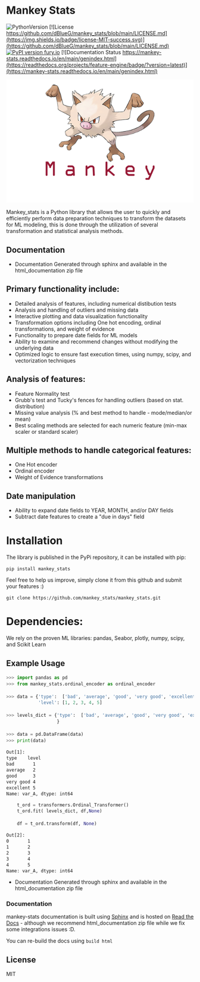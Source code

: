 # Mankey Stats

![PythonVersion](https://img.shields.io/badge/python-3.6%20|3.7%20|%203.8%20|%203.9-success)
[![License https://github.com/dBlueG/mankey_stats/blob/main/LICENSE.md](https://img.shields.io/badge/license-MIT-success.svg)](https://github.com/dBlueG/mankey_stats/blob/main/LICENSE.md)
[![PyPI version fury.io](https://badge.fury.io/py/mankey-stats.svg)](https://pypi.python.org/pypi/mankey-stats/)
[![Documentation Status https://mankey-stats.readthedocs.io/en/main/genindex.html](https://readthedocs.org/projects/feature-engine/badge/?version=latest)](https://mankey-stats.readthedocs.io/en/main/genindex.html)



![alt text](https://github.com/dBlueG/mankey_stats/blob/main/mankey.png)


Mankey_stats is a Python library that allows the user to quickly and efficiently perform data preparation techniques to transform the datasets for ML modeling, this is done through the utilization of several transformation and statistical analysis methods.


## Documentation

* Documentation Generated through sphinx and available in the html_documentation zip file

## Primary functionality include:

* Detailed analysis of features, including numerical distibution tests
* Analysis and handling of outliers and missing data
* Interactive plotting and data visualization functionality
* Transformation options including One hot encoding, ordinal transformations, and weight of evidence
* Functionality to prepare date fields for ML models
* Ability to examine and recommend changes without modifying the underlying data
* Optimized logic to ensure fast execution times, using numpy, scipy, and vectorization techniques

## Analysis of features:

* Feature Normality test
* Grubb's test and Tucky's fences for handling outliers (based on stat. distribution)
* Missing value analysis (% and best method to handle - mode/median/or mean)
* Best scaling methods are selected for each numeric feature (min-max scaler or standard scaler)

## Multiple methods to handle categorical features:

* One Hot encoder
* Ordinal encoder
* Weight of Evidence transformations

## Date manipulation

* Ability to expand date fields to YEAR, MONTH, and/or DAY fields
* Subtract date features to create a "due in days" field



# Installation

The library is published in the PyPi repository, it can be installed with pip:
```
pip install mankey_stats
```

Feel free to help us improve, simply clone it from this github and submit your features :)
```
git clone https://github.com/mankey_stats/mankey_stats.git
```

# Dependencies:
We rely on the proven ML libraries: pandas, Seabor, plotly, numpy, scipy, and Scikit Learn

## Example Usage

```python
>>> import pandas as pd
>>> from mankey_stats.ordinal_encoder as ordinal_encoder

>>> data = {'type':  ['bad', 'average', 'good', 'very good', 'excellent'],
            'level': [1, 2, 3, 4, 5]
            
>>> levels_dict = {'type':  ['bad', 'average', 'good', 'very good', 'excellent'],
                   }
                   
>>> data = pd.DataFrame(data)
>>> print(data)
```

```
Out[1]:
type    level
bad       1
average   2
good      3
very good 4
excellent 5  
Name: var_A, dtype: int64
```
    
```python 
    t_ord = transformers.Ordinal_Transformer()
    t_ord.fit( levels_dict, df,None)

    df = t_ord.transform(df, None)
```

```
Out[2]:
0       1
1       2
2       3
3       4
4       5
Name: var_A, dtype: int64
```

* Documentation Generated through sphinx and available in the html_documentation zip file

### Documentation

mankey-stats documentation is built using [Sphinx](https://www.sphinx-doc.org) and is hosted on [Read the Docs](https://readthedocs.org/) - although we recommend html_documentation zip file while we fix some integrations issues :D.

You can re-build the docs using `build html`


## License

MIT

